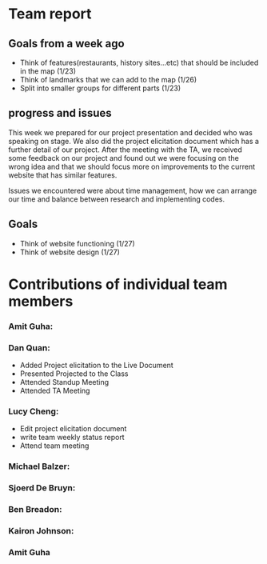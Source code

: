 # Team report

## Goals from a week ago 
- Think of features(restaurants, history sites...etc) that should be included in the map (1/23)
- Think of landmarks that we can add to the map (1/26)
- Split into smaller groups for different parts (1/23) 

## progress and issues
This week we prepared for our project presentation and decided who was speaking on stage. 
We also did the project elicitation document which has a further detail of our project. 
After the meeting with the TA, we received some feedback on our project and found out we were focusing on 
the wrong idea and that we should focus more on improvements to the current website that has similar features. 

Issues we encountered were about time management, how we can arrange our time and balance between research and 
implementing codes.

## Goals
- Think of website functioning (1/27)
- Think of website design (1/27)


# Contributions of individual team members

### Amit Guha:

### Dan Quan:
- Added Project elicitation to the Live Document 
- Presented Projected to the Class
- Attended Standup Meeting 
- Attended TA Meeting

### Lucy Cheng:
- Edit project elicitation document
- write team weekly status report
- Attend team meeting

### Michael Balzer:


### Sjoerd De Bruyn:


### Ben Breadon:

### Kairon Johnson:

### Amit Guha


